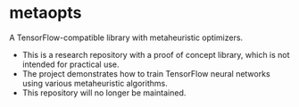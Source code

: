 # metaopts
A TensorFlow-compatible library with metaheuristic optimizers.

* This is a research repository with a proof of concept library, which is not intended for practical use.
* The project demonstrates how to train TensorFlow neural networks using various metaheuristic algorithms.
* This repository will no longer be maintained.
